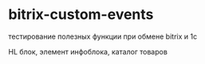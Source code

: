 # bitrix-custom-events
 
тестирование полезных функции при обмене bitrix и 1с

HL блок, элемент инфоблока, каталог товаров
